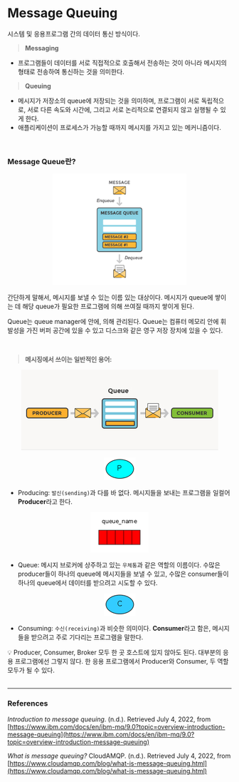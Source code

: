 # **Message Queuing**

시스템 및 응용프로그램 간의 데이터 통신 방식이다.

> **Messaging**
> 
- 프로그램들이 데이터를 서로 직접적으로 호출해서 전송하는 것이 아니라 메시지의 형태로 전송하여 통신하는 것을 의미한다.

> **Queuing**
> 
- 메시지가 저장소의 queue에 저장되는 것을 의미하며, 프로그램이 서로 독립적으로, 서로 다른 속도와 시간에, 그리고 서로 논리적으로 연결되지 않고 실행될 수 있게 한다.
- 애플리케이션이 프로세스가 가능할 때까지 메시지를 가지고 있는 메커니즘이다.

<br>

### Message Queue란?

<p align="center"><img src="resources/Untitled.png" height="250" width="300"></p>

간단하게 말해서, 메시지를 보낼 수 있는 이름 있는 대상이다. 메시지가 queue에 쌓이는 데 해당 queue가 필요한 프로그램에 의해 쓰여질 때까지 쌓이게 된다.

Queue는 queue manager에 안에, 의해 관리된다. Queue는 컴퓨터 메모리 안에 휘발성을 가진 버퍼 공간에 있을 수 있고 디스크와 같은 영구 저장 장치에 있을 수 있다. 

<br>

> **메시징에서 쓰이는 일반적인 용어:**
> 

<p align="center"><img src="resources/Untitled 1.png"></p>

<p align="center"><img src="resources/Untitled 2.png"></p>

- Producing: `발신(sending)`과 다를 바 없다. 메시지들을 보내는 프로그램을 일컬어 **Producer**라고 한다.

<p align="center"><img src="resources/Untitled 3.png" ></p>

- Queue: 메시지 브로커에 상주하고 있는 `우체통`과 같은 역할의 이름이다. 수많은 producer들이 하나의 queue에 메시지들을 보낼 수 있고, 수많은 consumer들이 하나의 queue에서 데이터를 받으려고 시도할 수 있다.

<p align="center"><img src="resources/Untitled 4.png"></p>

- Consuming: `수신(receiving)`과 비슷한 의미이다. **Consumer**라고 함은, 메시지들을 받으려고 주로 기다리는 프로그램을 말한다.

<aside>
💡 Producer, Consumer, Broker 모두 한 곳 호스트에 있지 않아도 된다. 대부분의 응용 프로그램에선 그렇지 않다. 한 응용 프로그램에서 Producer와 Consumer, 두 역할 모두가 될 수 있다.

</aside>

<br>

---

### **References**

*Introduction to message queuing*. (n.d.). Retrieved July 4, 2022, from [https://www.ibm.com/docs/en/ibm-mq/9.0?topic=overview-introduction-message-queuing](https://www.ibm.com/docs/en/ibm-mq/9.0?topic=overview-introduction-message-queuing)

*What is message queuing?* CloudAMQP. (n.d.). Retrieved July 4, 2022, from [https://www.cloudamqp.com/blog/what-is-message-queuing.html](https://www.cloudamqp.com/blog/what-is-message-queuing.html)